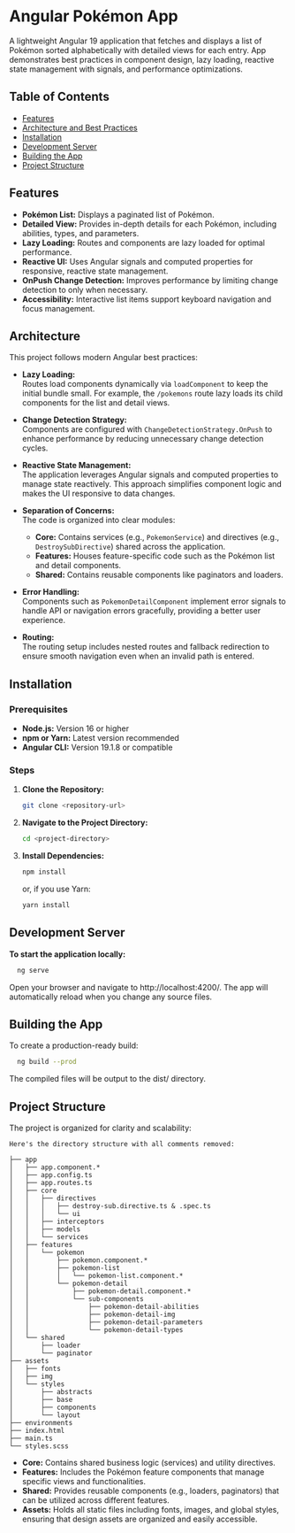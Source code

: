 # Angular Pokémon App

A lightweight Angular 19 application that fetches and displays a list of Pokémon sorted alphabetically with detailed views for each entry. 
App demonstrates best practices in component design, lazy loading, reactive state management with signals, and performance optimizations.

## Table of Contents

- [Features](#features)
- [Architecture and Best Practices](#architecture-and-best-practices)
- [Installation](#installation)
- [Development Server](#development-server)
- [Building the App](#building-the-app)
- [Project Structure](#project-structure)

## Features

- **Pokémon List:** Displays a paginated list of Pokémon.
- **Detailed View:** Provides in-depth details for each Pokémon, including abilities, types, and parameters.
- **Lazy Loading:** Routes and components are lazy loaded for optimal performance.
- **Reactive UI:** Uses Angular signals and computed properties for responsive, reactive state management.
- **OnPush Change Detection:** Improves performance by limiting change detection to only when necessary.
- **Accessibility:** Interactive list items support keyboard navigation and focus management.

## Architecture

This project follows modern Angular best practices:

- **Lazy Loading:**  
  Routes load components dynamically via `loadComponent` to keep the initial bundle small. For example, the `/pokemons` route lazy loads its child components for the list and detail views.

- **Change Detection Strategy:**  
  Components are configured with `ChangeDetectionStrategy.OnPush` to enhance performance by reducing unnecessary change detection cycles.

- **Reactive State Management:**  
  The application leverages Angular signals and computed properties to manage state reactively. This approach simplifies component logic and makes the UI responsive to data changes.

- **Separation of Concerns:**  
  The code is organized into clear modules:
    - **Core:** Contains services (e.g., `PokemonService`) and directives (e.g., `DestroySubDirective`) shared across the application.
    - **Features:** Houses feature-specific code such as the Pokémon list and detail components.
    - **Shared:** Contains reusable components like paginators and loaders.

- **Error Handling:**  
  Components such as `PokemonDetailComponent` implement error signals to handle API or navigation errors gracefully, providing a better user experience.

- **Routing:**  
  The routing setup includes nested routes and fallback redirection to ensure smooth navigation even when an invalid path is entered.

## Installation

### Prerequisites

- **Node.js:** Version 16 or higher
- **npm or Yarn:** Latest version recommended
- **Angular CLI:** Version 19.1.8 or compatible

### Steps

1. **Clone the Repository:**
   ```bash
   git clone <repository-url>
2. **Navigate to the Project Directory:**
    ```bash
   cd <project-directory>
3. **Install Dependencies:**
    ```bash
   npm install
   ```
   or, if you use Yarn:
    ```bash
   yarn install
   ```

## Development Server

**To start the application locally:**
```bash
  ng serve
```

Open your browser and navigate to http://localhost:4200/. The app will automatically reload when you change any source files.

## Building the App
To create a production-ready build:

```bash
  ng build --prod
```

The compiled files will be output to the dist/ directory.

## Project Structure

The project is organized for clarity and scalability:

```aiignore
Here's the directory structure with all comments removed:

├── app
│   ├── app.component.*
│   ├── app.config.ts
│   ├── app.routes.ts
│   ├── core
│   │   ├── directives
│   │   │   ├── destroy-sub.directive.ts & .spec.ts
│   │   │   └── ui
│   │   ├── interceptors
│   │   ├── models
│   │   └── services
│   ├── features
│   │   └── pokemon
│   │       ├── pokemon.component.*
│   │       ├── pokemon-list
│   │       │   └── pokemon-list.component.*
│   │       └── pokemon-detail
│   │           ├── pokemon-detail.component.*
│   │           └── sub-components
│   │               ├── pokemon-detail-abilities
│   │               ├── pokemon-detail-img
│   │               ├── pokemon-detail-parameters
│   │               └── pokemon-detail-types
│   └── shared
│       ├── loader
│       └── paginator
├── assets
│   ├── fonts
│   ├── img
│   └── styles
│       ├── abstracts
│       ├── base
│       ├── components
│       └── layout
├── environments
├── index.html
├── main.ts
└── styles.scss
```

- **Core:** Contains shared business logic (services) and utility directives.
- **Features:** Includes the Pokémon feature components that manage specific views and functionalities.
- **Shared:** Provides reusable components (e.g., loaders, paginators) that can be utilized across different features.
- **Assets:** Holds all static files including fonts, images, and global styles, ensuring that design assets are organized and easily accessible.


